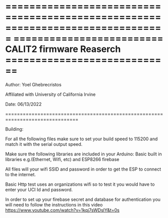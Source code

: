 ===============================================================================
========================= CALIT2 firmware Reaserch ============================
===============================================================================

Author:
Yoel Ghebrecristos

Affiliated with University of California Irvine

Date: 06/13/2022

===============================================================================

Building:

For all the following files make sure to set your build speed to 115200 and match it with the
serial output speed.

Make sure the following libraries are included in your Arduino: Basic built in libraries e.g.(Ethernet,
Wifi, etc) and ESP8266 firebase 

All files will your wifi SSID and password in order to get the ESP to connect to the internet.

Basic Http test uses an organizations wifi so to test it you would have to enter your UCI Id and password.

In order to set up your firebase secret and database for authentication you will need to follow the 
instructions in this video https://www.youtube.com/watch?v=1kqj7sWDslY&t=0s

